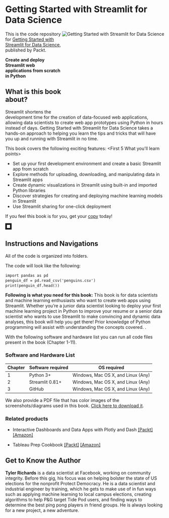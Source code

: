 # Getting Started with Streamlit for Data Science

<a href="https://www.packtpub.com/product/getting-started-with-streamlit-for-data-science/9781800565500?utm_source=github&utm_medium=repository&utm_campaign=978-1-80056-550-0"><img src="https://m.media-amazon.com/images/I/41ezAWgOZdS.jpg" alt="Getting Started with Streamlit for Data Science" height="256px" align="right"></a>

This is the code repository for [Getting Started with Streamlit for Data Science](https://www.packtpub.com/product/getting-started-with-streamlit-for-data-science/9781800565500?utm_source=github&utm_medium=repository&utm_campaign=978-1-80056-550-0), published by Packt.

**Create and deploy Streamlit web applications from scratch in Python**

## What is this book about?
Streamlit shortens the development time for the creation of data-focused web applications, allowing data scientists to create web app prototypes using Python in hours instead of days. Getting Started with Streamlit for Data Science takes a hands-on approach to helping you learn the tips and tricks that will have you up and running with Streamlit in no time.

This book covers the following exciting features: <First 5 What you'll learn points>
* Set up your first development environment and create a basic Streamlit app from scratch
* Explore methods for uploading, downloading, and manipulating data in Streamlit apps
* Create dynamic visualizations in Streamlit using built-in and imported Python libraries
* Discover strategies for creating and deploying machine learning models in Streamlit
* Use Streamlit sharing for one-click deployment

If you feel this book is for you, get your [copy](https://www.amazon.com/dp/B095Z1R3BP) today!

<a href="https://www.packtpub.com/?utm_source=github&utm_medium=banner&utm_campaign=GitHubBanner"><img src="https://raw.githubusercontent.com/PacktPublishing/GitHub/master/GitHub.png" 
alt="https://www.packtpub.com/" border="5" /></a>


## Instructions and Navigations
All of the code is organized into folders.

The code will look like the following:
```
import pandas as pd
penguin_df = pd.read_csv('penguins.csv')
print(penguin_df.head())
```

**Following is what you need for this book:**
This book is for data scientists and machine learning enthusiasts who want to create web apps using Streamlit. Whether you’re a junior data scientist looking to deploy your first machine learning project in Python to improve your resume or a senior data scientist who wants to use Streamlit to make convincing and dynamic data analyses, this book will help you get there! Prior knowledge of Python programming will assist with understanding the concepts covered.	.

With the following software and hardware list you can run all code files present in the book (Chapter 1-11).

### Software and Hardware List

| Chapter  | Software required                   | OS required                        |
| -------- | ------------------------------------| -----------------------------------|
| 1        | Python 3+                           | Windows, Mac OS X, and Linux (Any) |
| 2        | Streamlit 0.81+                     | Windows, Mac OS X, and Linux (Any) |
| 3        | GitHub                              | Windows, Mac OS X, and Linux (Any) |



We also provide a PDF file that has color images of the screenshots/diagrams used in this book. [Click here to download it](https://static.packt-cdn.com/downloads/9781800565500_ColorImages.pdf).


### Related products <Other books you may enjoy>
* Interactive Dashboards and Data Apps with Plotly and Dash [[Packt]](https://www.packtpub.com/https://www.packtpub.com/product/interactive-dashboards-and-data-apps-with-plotly-and-dash/9781800568914?utm_source=github&utm_medium=repository&utm_campaign=9781800568914product/interactive-dashboards-and-data-apps-with-plotly-and-dash/9781800568914?utm_source=github&utm_medium=repository&utm_campaign=978-1-80056-891-4) [[Amazon]](https://www.amazon.com/dp/1800568916)

* Tableau Prep Cookbook [[Packt]](https://www.packtpub.com/product/tableau-prep-cookbook/9781800563766?utm_source=github&utm_medium=repository&utm_campaign=9781800563766) [[Amazon]](https://www.amazon.com/dp/1800563760)

## Get to Know the Author
**Tyler Richards**
is a data scientist at Facebook, working on community integrity. Before this gig, his focus was on helping bolster the state of US elections for the nonprofit Protect Democracy. He is a data scientist and industrial engineer by training, which he gets to make use of in fun ways such as applying machine learning to local campus elections, creating algorithms to help P&G target Tide Pod users, and finding ways to determine the best ping pong players in friend groups. He is always looking for a new project, a new adventure.



